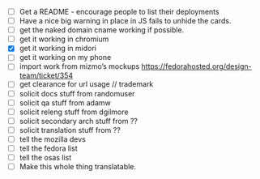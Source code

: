 - [ ] Get a README - encourage people to list their deployments
- [ ] Have a nice big warning in place in JS fails to unhide the cards.
- [ ] get the naked domain cname working if possible.
- [ ] get it working in chromium
- [X] get it working in midori
- [ ] get it working on my phone
- [ ] import work from mizmo’s mockups https://fedorahosted.org/design-team/ticket/354
- [ ] get clearance for url usage // trademark
- [ ] solicit docs stuff from randomuser
- [ ] solicit qa stuff from adamw
- [ ] solicit releng stuff from dgilmore
- [ ] solicit secondary arch stuff from ??
- [ ] solicit translation stuff from ??
- [ ] tell the mozilla devs
- [ ] tell the fedora list
- [ ] tell the osas list
- [ ] Make this whole thing translatable.
